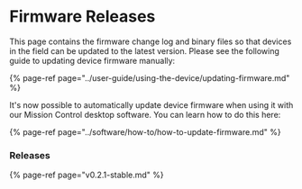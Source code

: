# Firmware Releases

This page contains the firmware change log and binary files so that devices in the field can be updated to the latest version. Please see the following guide to updating device firmware manually:

{% page-ref page="../user-guide/using-the-device/updating-firmware.md" %}

It's now possible to automatically update device firmware when using it with our Mission Control desktop software. You can learn how to do this here:

{% page-ref page="../software/how-to/how-to-update-firmware.md" %}

### Releases

{% page-ref page="v0.2.1-stable.md" %}




